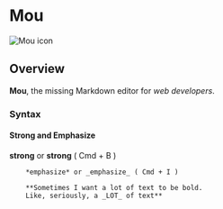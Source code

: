# Mou

![Mou icon](http://mouapp.com/Mou_128.png)

## Overview

**Mou**, the missing Markdown editor for *web developers*.

### Syntax

#### Strong and Emphasize 

**strong** or __strong__ ( Cmd + B )

        *emphasize* or _emphasize_ ( Cmd + I )

        **Sometimes I want a lot of text to be bold.
        Like, seriously, a _LOT_ of text**

